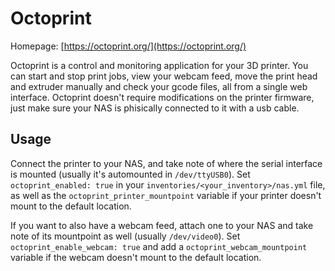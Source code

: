# Octoprint

Homepage: [https://octoprint.org/](https://octoprint.org/)

Octoprint is a control and monitoring application for your 3D printer. You can start and stop print jobs, view your webcam feed, move the print head and extruder manually and check your gcode files, all from a single web interface. Octoprint doesn't require modifications on the printer firmware, just make sure your NAS is phisically connected to it with a usb cable.

## Usage

Connect the printer to your NAS, and take note of where the serial interface is mounted (usually it's automounted in `/dev/ttyUSB0`). Set `octoprint_enabled: true` in your `inventories/<your_inventory>/nas.yml` file, as well as the `octoprint_printer_mountpoint` variable if your printer doesn't mount to the default location.

If you want to also have a webcam feed, attach one to your NAS and take note of its mountpoint as well (usually `/dev/video0`). Set `octoprint_enable_webcam: true` and add a `octoprint_webcam_mountpoint` variable if the webcam doesn't mount to the default location.
